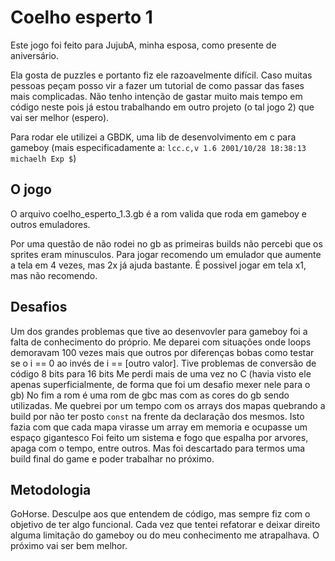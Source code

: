 # Coelho esperto 1

Este jogo foi feito para JujubA, minha esposa, como presente de aniversário.

Ela gosta de puzzles e portanto fiz ele razoavelmente difícil. Caso muitas pessoas peçam posso vir a fazer um tutorial de como passar das fases mais complicadas.
Não tenho intenção de gastar muito mais tempo em código neste pois já estou trabalhando em outro projeto (o tal jogo 2) que vai ser melhor (espero).

Para rodar ele utilizei a GBDK, uma lib de desenvolvimento em c para gameboy (mais especificadamente a: `lcc.c,v 1.6 2001/10/28 18:38:13 michaelh Exp $`)

## O jogo
O arquivo coelho_esperto_1.3.gb é a rom valida que roda em gameboy e outros emuladores.

Por uma questão de não rodei no gb as primeiras builds não percebi que os sprites eram minusculos. Para jogar recomendo um emulador que aumente a tela em 4 vezes, mas 2x já ajuda bastante. É possivel jogar em tela x1, mas não recomendo. 


## Desafios

Um dos grandes problemas que tive ao desenvovler para gameboy foi a falta de conhecimento do próprio. Me deparei com situações onde loops demoravam 100 vezes mais que outros por diferenças bobas como testar se o i == 0 ao invés de i == [outro valor].
Tive problemas de conversão de código 8 bits para 16 bits
Me perdi mais de uma vez no C (havia visto ele apenas superficialmente, de forma que foi um desafio mexer nele para o gb)
No fim a rom é uma rom de gbc mas com as cores do gb sendo utilizadas. 
Me quebrei por um tempo com os arrays dos mapas quebrando a build por não ter posto `const` na frente da declaração dos mesmos. Isto fazia com que cada mapa virasse um array em memoria e ocupasse um espaço gigantesco
Foi feito um sistema e fogo que espalha por arvores, apaga com o tempo, entre outros. Mas foi descartado para termos uma build final do game e poder trabalhar no próximo.

## Metodologia

GoHorse. Desculpe aos que entendem de código, mas sempre fiz com o objetivo de ter algo funcional. Cada vez que tentei refatorar e deixar direito alguma limitação do gameboy ou do meu conhecimento me atrapalhava. O próximo vai ser bem melhor.

